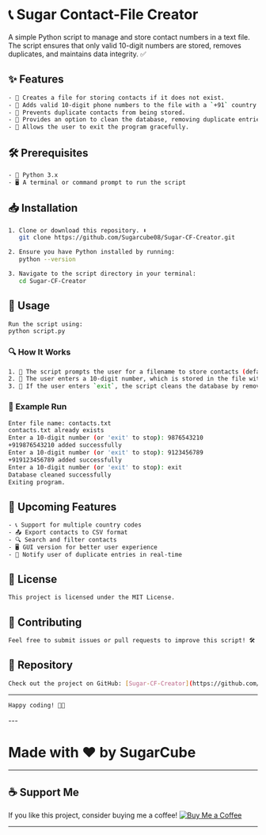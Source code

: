 # 📞 Sugar Contact-File Creator

A simple Python script to manage and store contact numbers in a text file. The script ensures that only valid 10-digit numbers are stored, removes duplicates, and maintains data integrity. ✅

## ✨ Features
```sh
- 📂 Creates a file for storing contacts if it does not exist.
- 📲 Adds valid 10-digit phone numbers to the file with a `+91` country code.
- 🔄 Prevents duplicate contacts from being stored.
- 🧹 Provides an option to clean the database, removing duplicate entries while preserving order.
- 🚪 Allows the user to exit the program gracefully.
```
## 🛠 Prerequisites
```sh
- 🐍 Python 3.x
- 🖥 A terminal or command prompt to run the script
```
## 📥 Installation
```sh
1. Clone or download this repository. ⬇️
   git clone https://github.com/Sugarcube08/Sugar-CF-Creator.git

2. Ensure you have Python installed by running:
   python --version

3. Navigate to the script directory in your terminal:
   cd Sugar-CF-Creator
```
## 🚀 Usage
```sh
Run the script using:
python script.py
```
### 🔍 How It Works
```sh
1. 📝 The script prompts the user for a filename to store contacts (default: `contacts.txt`).
2. 🔢 The user enters a 10-digit number, which is stored in the file with a `+91` prefix.
3. 🧹 If the user enters `exit`, the script cleans the database by removing duplicate numbers before exiting.
```
### 📌 Example Run
```sh
Enter file name: contacts.txt
contacts.txt already exists
Enter a 10-digit number (or 'exit' to stop): 9876543210
+919876543210 added successfully
Enter a 10-digit number (or 'exit' to stop): 9123456789
+919123456789 added successfully
Enter a 10-digit number (or 'exit' to stop): exit
Database cleaned successfully
Exiting program.
```
## 🔮 Upcoming Features
```sh
- 📞 Support for multiple country codes
- 📤 Export contacts to CSV format
- 🔍 Search and filter contacts
- 🖥 GUI version for better user experience
- 🔔 Notify user of duplicate entries in real-time
```
## 📜 License
```sh
This project is licensed under the MIT License.
```
## 🤝 Contributing
```sh
Feel free to submit issues or pull requests to improve this script! 🛠
```
## 🔗 Repository
```sh
Check out the project on GitHub: [Sugar-CF-Creator](https://github.com/Sugarcube08/Sugar-CF-Creator)
```
---
```sh
Happy coding! 🚀😊
```


---                                         

# Made with ❤️ by SugarCube                  

---

## ☕ Support Me
If you like this project, consider buying me
 a coffee!
[![Buy Me a Coffee](https://img.shields.io/badge/Buy%20Me%20a%20Coffee-Support%20Me-orange?style=flat-square&logo=buy-me-a-coffee)](https://www.buymeacoffee.com/sugarcube08)   

---